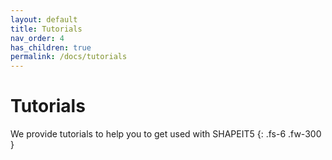 ```yaml
---
layout: default
title: Tutorials
nav_order: 4
has_children: true
permalink: /docs/tutorials
---
```


# Tutorials

We provide tutorials to help you to get used with SHAPEIT5
{: .fs-6 .fw-300 }
